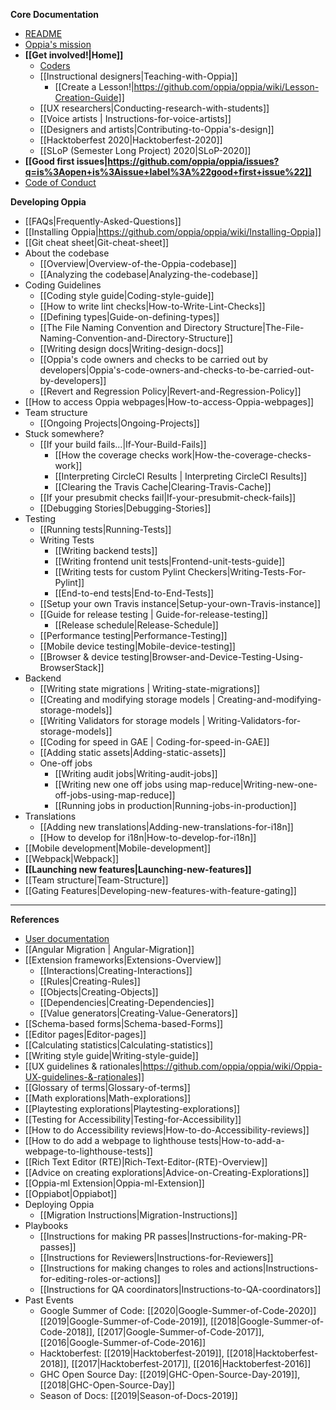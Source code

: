 **Core Documentation**
  * [README](https://github.com/oppia/oppia/blob/develop/.github/README.md#oppia)
  * [Oppia's mission](https://github.com/oppia/oppia/wiki/Oppia's-Mission)
  * **[[Get involved!|Home]]**
    * [Coders](https://github.com/oppia/oppia/wiki/Contributing-code-to-Oppia#setting-things-up)
    * [[Instructional designers|Teaching-with-Oppia]]
      * [[Create a Lesson!|https://github.com/oppia/oppia/wiki/Lesson-Creation-Guide]]
    * [[UX researchers|Conducting-research-with-students]]
    * [[Voice artists | Instructions-for-voice-artists]]
    * [[Designers and artists|Contributing-to-Oppia's-design]]
    * [[Hacktoberfest 2020|Hacktoberfest-2020]]
    * [[SLoP (Semester Long Project) 2020|SLoP-2020]]
  * **[[Good first issues|https://github.com/oppia/oppia/issues?q=is%3Aopen+is%3Aissue+label%3A%22good+first+issue%22]]**
  * [Code of Conduct](https://github.com/oppia/oppia/blob/develop/.github/CODE_OF_CONDUCT.md)


**Developing Oppia**
  * [[FAQs|Frequently-Asked-Questions]]
  * [[Installing Oppia|https://github.com/oppia/oppia/wiki/Installing-Oppia]]
  * [[Git cheat sheet|Git-cheat-sheet]]
  * About the codebase
    * [[Overview|Overview-of-the-Oppia-codebase]]
    * [[Analyzing the codebase|Analyzing-the-codebase]]
  * Coding Guidelines
    * [[Coding style guide|Coding-style-guide]]
    * [[How to write lint checks|How-to-Write-Lint-Checks]]
    * [[Defining types|Guide-on-defining-types]]
    * [[The File Naming Convention and Directory Structure|The-File-Naming-Convention-and-Directory-Structure]]
    * [[Writing design docs|Writing-design-docs]]
    * [[Oppia's code owners and checks to be carried out by developers|Oppia's-code-owners-and-checks-to-be-carried-out-by-developers]]
    * [[Revert and Regression Policy|Revert-and-Regression-Policy]]
  * [[How to access Oppia webpages|How-to-access-Oppia-webpages]]
  * Team structure
    * [[Ongoing Projects|Ongoing-Projects]]
  * Stuck somewhere?
    * [[If your build fails...|If-Your-Build-Fails]]
      * [[How the coverage checks work|How-the-coverage-checks-work]]
      * [[Interpreting CircleCI Results | Interpreting CircleCI Results]]
      * [[Clearing the Travis Cache|Clearing-Travis-Cache]]
    * [[If your presubmit checks fail|If-your-presubmit-check-fails]]
    * [[Debugging Stories|Debugging-Stories]]
  * Testing
    * [[Running tests|Running-Tests]]
    * Writing Tests
      * [[Writing backend tests]]
      * [[Writing frontend unit tests|Frontend-unit-tests-guide]]
      * [[Writing tests for custom Pylint Checkers|Writing-Tests-For-Pylint]]
      * [[End-to-end tests|End-to-End-Tests]]
    * [[Setup your own Travis instance|Setup-your-own-Travis-instance]]
    * [[Guide for release testing | Guide-for-release-testing]]
      * [[Release schedule|Release-Schedule]]
    * [[Performance testing|Performance-Testing]]
    * [[Mobile device testing|Mobile-device-testing]]
    * [[Browser & device testing|Browser-and-Device-Testing-Using-BrowserStack]]
  * Backend
    * [[Writing state migrations | Writing-state-migrations]]
    * [[Creating and modifying storage models | Creating-and-modifying-storage-models]]
    * [[Writing Validators for storage models | Writing-Validators-for-storage-models]]
    * [[Coding for speed in GAE | Coding-for-speed-in-GAE]]
    * [[Adding static assets|Adding-static-assets]]
    * One-off jobs
      * [[Writing audit jobs|Writing-audit-jobs]]
      * [[Writing new one off jobs using map-reduce|Writing-new-one-off-jobs-using-map-reduce]]
      * [[Running jobs in production|Running-jobs-in-production]]
  * Translations
    * [[Adding new translations|Adding-new-translations-for-i18n]]
    * [[How to develop for i18n|How-to-develop-for-i18n]]
  * [[Mobile development|Mobile-development]]
  * [[Webpack|Webpack]]
  * **[[Launching new features|Launching-new-features]]**
  * [[Team structure|Team-Structure]]
  * [[Gating Features|Developing-new-features-with-feature-gating]]

---

**References**
  * [User documentation](https://oppia.github.io/)
  * [[Angular Migration | Angular-Migration]]
  * [[Extension frameworks|Extensions-Overview]]
    * [[Interactions|Creating-Interactions]]
    * [[Rules|Creating-Rules]]
    * [[Objects|Creating-Objects]]
    * [[Dependencies|Creating-Dependencies]]
    * [[Value generators|Creating-Value-Generators]]
  * [[Schema-based forms|Schema-based-Forms]]
  * [[Editor pages|Editor-pages]]
  * [[Calculating statistics|Calculating-statistics]]
  * [[Writing style guide|Writing-style-guide]]
  * [[UX guidelines & rationales|https://github.com/oppia/oppia/wiki/Oppia-UX-guidelines-&-rationales]]
  * [[Glossary of terms|Glossary-of-terms]]
  * [[Math explorations|Math-explorations]]
  * [[Playtesting explorations|Playtesting-explorations]]
  * [[Testing for Accessibility|Testing-for-Accessibility]]
  * [[How to do Accessibility reviews|How-to-do-Accessibility-reviews]]
  * [[How to do add a webpage to lighthouse tests|How-to-add-a-webpage-to-lighthouse-tests]]
  * [[Rich Text Editor (RTE)|Rich-Text-Editor-(RTE)-Overview]]
  * [[Advice on creating explorations|Advice-on-Creating-Explorations]]
  * [[Oppia-ml Extension|Oppia-ml-Extension]]
  * [[Oppiabot|Oppiabot]]
  * Deploying Oppia
    * [[Migration Instructions|Migration-Instructions]]
  * Playbooks
    * [[Instructions for making PR passes|Instructions-for-making-PR-passes]]
    * [[Instructions for Reviewers|Instructions-for-Reviewers]]
    * [[Instructions for making changes to roles and actions|Instructions-for-editing-roles-or-actions]]
    * [[Instructions for QA coordinators|Instructions-to-QA-coordinators]]
  * Past Events
    * Google Summer of Code: [[2020|Google-Summer-of-Code-2020]] [[2019|Google-Summer-of-Code-2019]], [[2018|Google-Summer-of-Code-2018]], [[2017|Google-Summer-of-Code-2017]], [[2016|Google-Summer-of-Code-2016]]
    * Hacktoberfest: [[2019|Hacktoberfest-2019]], [[2018|Hacktoberfest-2018]], [[2017|Hacktoberfest-2017]], [[2016|Hacktoberfest-2016]]
    * GHC Open Source Day: [[2019|GHC-Open-Source-Day-2019]], [[2018|GHC-Open-Source-Day]]
    * Season of Docs: [[2019|Season-of-Docs-2019]]

